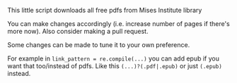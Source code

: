 This little script downloads all free pdfs from Mises Institute library

You can make changes accordingly (i.e. increase number of pages if there's more now).
Also consider making a pull request.

Some changes can be made to tune it to your own preference.

For example in `link_pattern = re.compile(...)` you can add epub if you want that too/instead of pdfs.
Like this `(...)?(.pdf|.epub)` or just `(.epub)` instead.
